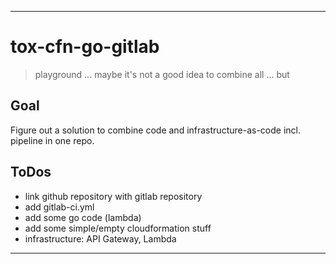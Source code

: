 ***

# tox-cfn-go-gitlab

> playground ... maybe it's not a good idea to combine all ... but

## Goal

Figure out a solution to combine code and infrastructure-as-code incl. pipeline in one repo.

## ToDos

* link github repository with gitlab repository
* add gitlab-ci.yml
* add some go code (lambda)
* add some simple/empty cloudformation stuff
* infrastructure: API Gateway, Lambda

***
